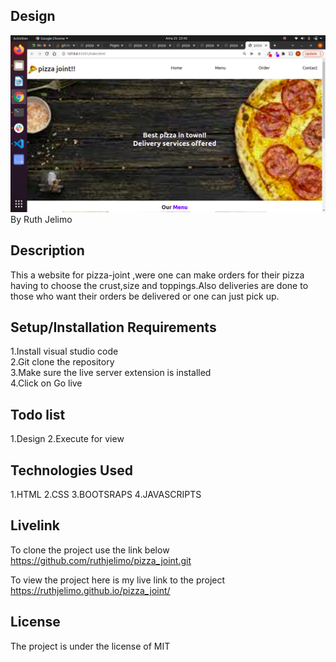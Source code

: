 
## Design
<img src="Images/pizzzaa.png">
By Ruth Jelimo


## Description

This a website for pizza-joint ,were one can make orders for their pizza having to choose the crust,size and toppings.Also deliveries are done to those who want their orders be delivered or one can just pick up.

## Setup/Installation Requirements
1.Install visual studio code<br>
2.Git clone the repository<br>
3.Make sure the live server extension is installed<br>
4.Click on Go live

## Todo list
1.Design
2.Execute for view

## Technologies Used
1.HTML
2.CSS
3.BOOTSRAPS
4.JAVASCRIPTS

## Livelink
To clone the project use the link below 
https://github.com/ruthjelimo/pizza_joint.git


To view the project here is my live link to the project
https://ruthjelimo.github.io/pizza_joint/



## License
The project is under the license of MIT
